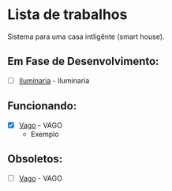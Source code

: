 # Lista de trabalhos
Sistema para uma casa intligênte (smart house).

## Em Fase de Desenvolvimento:
- [ ] [Iluminaria](https://github.com/casa-inteligente/bolsaDePesquisa.git) - Iluminaria  


## Funcionando:
- [x] [Vago](https://github.com/OgliariNatan/OgliariNatan) - VAGO  
  - Exemplo
 


## Obsoletos:
  
- [ ] [Vago](https://github.com/OgliariNatan/OgliariNatan) - VAGO  
